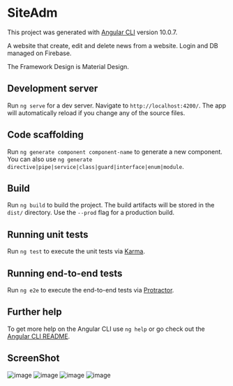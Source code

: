 # SiteAdm

This project was generated with [Angular CLI](https://github.com/angular/angular-cli) version 10.0.7.

A website that create, edit and delete news from a website. Login and DB managed on Firebase.

The Framework Design is Material Design.

## Development server

Run `ng serve` for a dev server. Navigate to `http://localhost:4200/`. The app will automatically reload if you change any of the source files.

## Code scaffolding

Run `ng generate component component-name` to generate a new component. You can also use `ng generate directive|pipe|service|class|guard|interface|enum|module`.

## Build

Run `ng build` to build the project. The build artifacts will be stored in the `dist/` directory. Use the `--prod` flag for a production build.

## Running unit tests

Run `ng test` to execute the unit tests via [Karma](https://karma-runner.github.io).

## Running end-to-end tests

Run `ng e2e` to execute the end-to-end tests via [Protractor](http://www.protractortest.org/).

## Further help

To get more help on the Angular CLI use `ng help` or go check out the [Angular CLI README](https://github.com/angular/angular-cli/blob/master/README.md).

## ScreenShot

![image](https://user-images.githubusercontent.com/26285107/103163379-107df700-47dc-11eb-9b74-27b6bf5b372a.png)
![image](https://user-images.githubusercontent.com/26285107/103163380-170c6e80-47dc-11eb-98c7-32b24037c6eb.png)
![image](https://user-images.githubusercontent.com/26285107/103163385-1c69b900-47dc-11eb-9206-7b96dbf9da76.png)
![image](https://user-images.githubusercontent.com/26285107/103163393-28ee1180-47dc-11eb-8339-2236c762ef2c.png)

